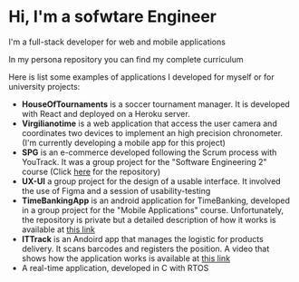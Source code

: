 # Hi, I'm a sofwtare Engineer

I'm a full-stack developer for web and mobile applications

In my persona repository you can find my complete curriculum

Here is list some examples of applications I developed for myself or for university projects:

* **HouseOfTournaments** is a soccer tournament manager. It is developed with React and deployed on a Heroku server.
* **Virgilianotime** is a web application that access the user camera and coordinates two devices to implement an high precision chronometer. (I'm currently developing a mobile app for this project)
* **SPG** is an e-commerce developed following the Scrum process with YouTrack. It was a group project for the "Software Engineering 2" course (Click [here](https://github.com/SE-P10/SPG) for the repository)
* **UX-UI** a group project for the design of a usable interface. It involved the use of Figma and a session of usability-testing
* **TimeBankingApp** is an android application for TimeBanking, developed in a group project for the "Mobile Applications" course. Unfortunately, the repository is private but a detailed description of how it works is available at [this link](https://youtu.be/08Z4RJYTn7Q)
* **ITTrack** is an Andoird app that manages the logistic for products delivery. It scans barcodes and registers the position. A video that shows how the application works is available at [this link](https://youtu.be/ZYBg3AJLbC8)
* A real-time application, developed in C with RTOS
  
